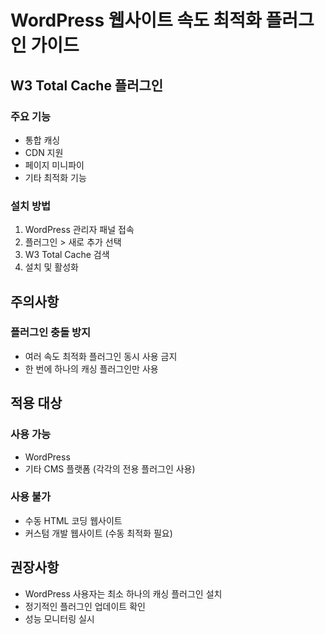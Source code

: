 # WordPress 웹사이트 속도 최적화 플러그인 가이드

## W3 Total Cache 플러그인

### 주요 기능

- 통합 캐싱
- CDN 지원
- 페이지 미니파이
- 기타 최적화 기능

### 설치 방법

1. WordPress 관리자 패널 접속
2. 플러그인 > 새로 추가 선택
3. W3 Total Cache 검색
4. 설치 및 활성화

## 주의사항

### 플러그인 충돌 방지

- 여러 속도 최적화 플러그인 동시 사용 금지
- 한 번에 하나의 캐싱 플러그인만 사용

## 적용 대상

### 사용 가능

- WordPress
- 기타 CMS 플랫폼 (각각의 전용 플러그인 사용)

### 사용 불가

- 수동 HTML 코딩 웹사이트
- 커스텀 개발 웹사이트 (수동 최적화 필요)

## 권장사항

- WordPress 사용자는 최소 하나의 캐싱 플러그인 설치
- 정기적인 플러그인 업데이트 확인
- 성능 모니터링 실시
